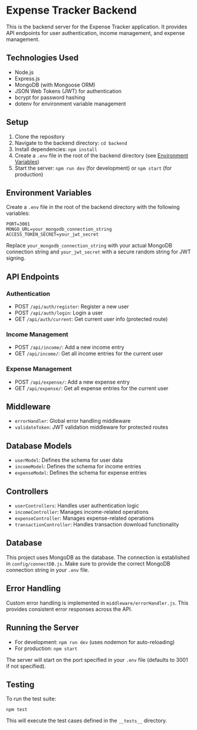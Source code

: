 # Expense Tracker Backend

This is the backend server for the Expense Tracker application. It provides API endpoints for user authentication, income management, and expense management.

## Technologies Used

- Node.js
- Express.js
- MongoDB (with Mongoose ORM)
- JSON Web Tokens (JWT) for authentication
- bcrypt for password hashing
- dotenv for environment variable management

## Setup

1. Clone the repository
2. Navigate to the backend directory: `cd backend`
3. Install dependencies: `npm install`
4. Create a `.env` file in the root of the backend directory (see [Environment Variables](#environment-variables))
5. Start the server: `npm run dev` (for development) or `npm start` (for production)

## Environment Variables

Create a `.env` file in the root of the backend directory with the following variables:

```
PORT=3001
MONGO_URL=your_mongodb_connection_string
ACCESS_TOKEN_SECRET=your_jwt_secret
```

Replace `your_mongodb_connection_string` with your actual MongoDB connection string and `your_jwt_secret` with a secure random string for JWT signing.

## API Endpoints

### Authentication
- POST `/api/auth/register`: Register a new user
- POST `/api/auth/login`: Login a user
- GET `/api/auth/current`: Get current user info (protected route)

### Income Management
- POST `/api/income/`: Add a new income entry
- GET `/api/income/`: Get all income entries for the current user

### Expense Management
- POST `/api/expense/`: Add a new expense entry
- GET `/api/expense/`: Get all expense entries for the current user

## Middleware

- `errorHandler`: Global error handling middleware
- `validateToken`: JWT validation middleware for protected routes

## Database Models

- `userModel`: Defines the schema for user data
- `incomeModel`: Defines the schema for income entries
- `expenseModel`: Defines the schema for expense entries

## Controllers

- `userControllers`: Handles user authentication logic
- `incomeController`: Manages income-related operations
- `expenseController`: Manages expense-related operations
- `transactionController`: Handles transaction download functionality

## Database

This project uses MongoDB as the database. The connection is established in `config/connectDB.js`. Make sure to provide the correct MongoDB connection string in your `.env` file.

## Error Handling

Custom error handling is implemented in `middleware/errorHandler.js`. This provides consistent error responses across the API.

## Running the Server

- For development: `npm run dev` (uses nodemon for auto-reloading)
- For production: `npm start`

The server will start on the port specified in your `.env` file (defaults to 3001 if not specified).

## Testing

To run the test suite:

```
npm test
```

This will execute the test cases defined in the `__tests__` directory.
